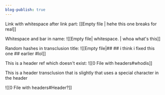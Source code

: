 ```yaml
---
blog-publish: true
---
```

Link with whitespace after link part: 
[[Empty file | hehe this one breaks for real]]

Whitespace and bar in name: 
![[Empty file|         whitespace.   | whoa what's this]]

Random hashes in transclusion title: 
![[Empty file|## ## i think i fixed this one ## earlier #lol]]

This is a header ref which doesn't exist: 
![[0 File with headers#whodis]]


This is a header transclusion that is slightly that uses a special character in the header

![[0 File with headers#Header?]]

